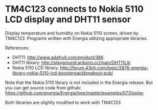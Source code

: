 # TM4C123 connects to Nokia 5110 LCD display and DHT11 sensor
Display temperature and humidity on Nokia 5110 screen, driven by TM4C123.  Programs written with Energia utilizing appropriate libraries.

References:
- DHT11: http://www.adafruit.com/product/386
- DHT11 library: http://playground.arduino.cc/main/DHT11Lib
- Nokia 5110 LCD library: http://forum.43oh.com/topic/2876-energia-library-nokia-5110-lcd-boosterpackbreakout-pcb/

Note that the Nokia 5110 library is not included in the Energia release.  But you can get source code from github:
https://github.com/energia/Energia/tree/master/examples/07.Display

Both libraries are slightly modified to work with TM4C123
